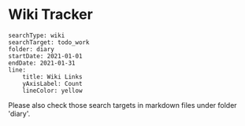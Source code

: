 # Wiki Tracker

``` tracker
searchType: wiki
searchTarget: todo_work
folder: diary
startDate: 2021-01-01
endDate: 2021-01-31
line:
    title: Wiki Links
    yAxisLabel: Count
    lineColor: yellow
```

Please also check those search targets in markdown files under folder 'diary'.